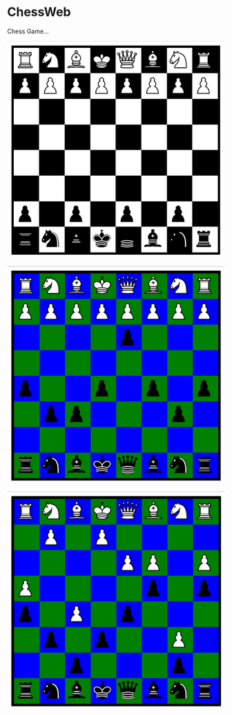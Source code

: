 # ChessWeb

Chess Game...

![ScreenShot](screenshot1.png)

![ScreenShot](screenshot2.png)

![ScreenShot](screenshot3.png)


